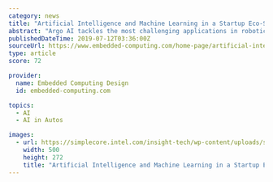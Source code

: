 ```yaml
---
category: news
title: "Artificial Intelligence and Machine Learning in a Startup Eco-System"
abstract: "Argo AI tackles the most challenging applications in robotics, computer science and artificial intelligence with self-driving vehicles. It deploys and develops the latest advancement in machine learning, computer vision and artificial intelligence to ..."
publishedDateTime: 2019-07-12T03:36:00Z
sourceUrl: https://www.embedded-computing.com/home-page/artificial-intelligence-and-machine-learning-in-a-startup-eco-system
type: article
score: 72

provider:
  name: Embedded Computing Design
  id: embedded-computing.com

topics:
  - AI
  - AI in Autos

images:
  - url: https://simplecore.intel.com/insight-tech/wp-content/uploads/sites/45/2019/06/artificial-intelligence-IIoT-computer-vision-0.jpg
    width: 500
    height: 272
    title: "Artificial Intelligence and Machine Learning in a Startup Eco-System"
---
```

